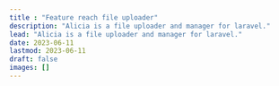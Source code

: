 ```yaml
---
title : "Feature reach file uploader"
description: "Alicia is a file uploader and manager for laravel."
lead: "Alicia is a file uploader and manager for laravel."
date: 2023-06-11
lastmod: 2023-06-11
draft: false
images: []
---
```


